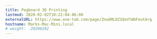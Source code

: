 ```yaml
---
title: Pegboard 3D Printing
lastmod: 2020-02-02T10:22:04-06:00
externalURL: https://www.one-tab.com/page/ZnwGMLDZSQeVlWbFeutArg
hostname: Marks-Mac-Mini.local
# weight: -20200202
---
```

